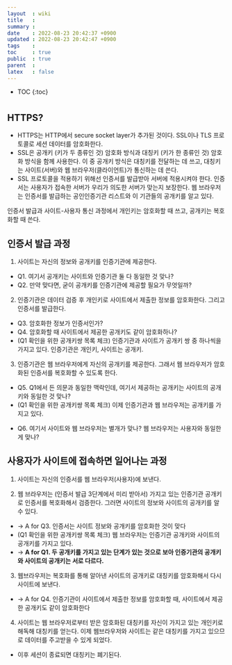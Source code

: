 ```yaml
---
layout  : wiki
title   : 
summary : 
date    : 2022-08-23 20:42:37 +0900
updated : 2022-08-23 20:42:47 +0900
tags    : 
toc     : true
public  : true
parent  : 
latex   : false
---
```

* TOC
{:toc}

# 
## HTTPS?
- HTTPS는 HTTP에서 secure socket layer가 추가된 것이다. SSL이나 TLS 프로토콜로 세션 데이터를 암호화한다.
- SSL은 공개키 (키가 두 종류인 것) 암호화 방식과 대칭키 (키가 한 종류인 것) 암호화 방식을 함께 사용한다. 이 중 공개키 방식은 대칭키를 전달하는 데 쓰고, 대칭키는 사이트(서버)와 웹 브라우저(클라이언트)가 통신하는 데 쓴다.
- SSL 프로토콜을 적용하기 위해선 인증서를 발급받아 서버에 적용시켜야 한다. 인증서는 사용자가 접속한 서버가 우리가 의도한 서버가 맞는지 보장한다. 웹 브라우저는 인증서를 발급하는 공인인증기관 리스트와 이 기관들의 공개키를 알고 있다.

인증서 발급과 사이트-사용자 통신 과정에서 개인키는 암호화할 때 쓰고, 공개키는 복호화할 때 쓴다.

## 인증서 발급 과정

1. 사이트는 자신의 정보와 공개키를 인증기관에 제공한다.
  + Q1. 여기서 공개키는 사이트와 인증기관 둘 다 동일한 것 맞나?
  + Q2. 만약 맞다면, 굳이 공개키를 인증기관에 제공할 필요가 무엇일까?

2. 인증기관은 데이터 검증 후 개인키로 사이트에서 제출한 정보를 암호화한다. 그리고 인증서를 발급한다.
  + Q3. 암호화한 정보가 인증서인가?
  + Q4. 암호화할 때 사이트에서 제공한 공개키도 같이 암호화하나?
  + (Q1 확인을 위한 공개키쌍 목록 체크) 인증기관과 사이트가 공개키 쌍 중 하나씩을 가지고 있다. 인증기관은 개인키, 사이트는 공개키.

3. 인증기관은 웹 브라우저에게 자신의 공개키를 제공한다. 그래서 웹 브라우저가 암호화된 인증서를 복호화할 수 있도록 한다.
  + Q5. Q1에서 든 의문과 동일한 맥락인데, 여기서 제공하는 공개키는 사이트의 공개키와 동일한 것 맞나?
  + (Q1 확인을 위한 공개키쌍 목록 체크) 이제 인증기관과 웹 브라우저는 공개키를 가지고 있다.

- Q6. 여기서 사이트와 웹 브라우저는 별개가 맞나? 웹 브라우저는 사용자와 동일한 게 맞나?

## 사용자가 사이트에 접속하면 일어나는 과정

1. 사이트는 자신의 인증서를 웹 브라우저(사용자)에 보낸다.

2. 웹 브라우저는 (인증서 발급 3단계에서 미리 받아서) 가지고 있는 인증기관 공개키로 인증서를 복호화해서 검증한다. 그러면 사이트의 정보와 사이트의 공개키를 알 수 있다.
  + -> A for Q3. 인증서는 사이트 정보와 공개키를 암호화한 것이 맞다
  + (Q1 확인을 위한 공개키쌍 목록 체크) 웹 브라우저는 인증기관 공개키와 사이트의 공개키를 가지고 있다.
  + -> **A for Q1. 두 공개키를 가지고 있는 단계가 있는 것으로 보아 인증기관의 공개키와 사이트의 공개키는 서로 다르다.**

3. 웹브라우저는 복호화를 통해 알아낸 사이트의 공개키로 대칭키를 암호화해서 다시 사이트에 보낸다.
  + -> A for Q4. 인증기관이 사이트에서 제출한 정보를 암호화할 때, 사이트에서 제공한 공개키도 같이 암호화한다 

4. 사이트는 웹 브라우저로부터 받은 암호화된 대칭키를 자신이 가지고 있는 개인키로 해독해 대칭키를 얻는다. 이제 웹브라우저와 사이트는 같은 대칭키를 가지고 있으므로 데이터를 주고받을 수 있게 되었다.

- 이후 세션이 종료되면 대칭키는 폐기된다.
